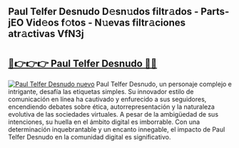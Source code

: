 ## Paul Telfer Desnudo D𝚎sn𝚞dos filtr𝚊dos - Parts-jEO Vid𝚎os f𝚘tos - N𝚞evas filtr𝚊ciones atr𝚊ctivas VfN3j

# <h2><a href="http://mbbeclo.tromn.icu/?c=Paul+Telfer+Desnudo">🔗👉👉👉 Paul Telfer Desnudo 🔗🔗</a></h2>

[![Paul Telfer Desnudo nuevo](https://i.imgur.com/pEAQMta.gif)](http://mbbeclo.tromn.icu/?c=Paul+Telfer+Desnudo)
Paul Telfer Desnudo, un personaje complejo e intrigante, desafía las etiquetas simples. Su innovador estilo de comunicación en línea ha cautivado y enfurecido a sus seguidores, encendiendo debates sobre ética, autorrepresentación y la naturaleza evolutiva de las sociedades virtuales. A pesar de la ambigüedad de sus intenciones, su huella en el ámbito digital es imborrable. Con una determinación inquebrantable y un encanto innegable, el impacto de Paul Telfer Desnudo en la comunidad digital es significativo.
